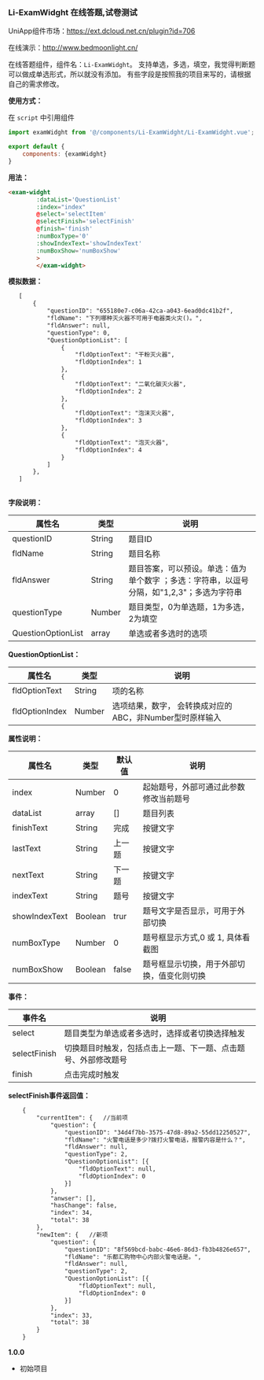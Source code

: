 ### Li-ExamWidght 在线答题,试卷测试

UniApp组件市场：https://ext.dcloud.net.cn/plugin?id=706

在线演示：http://www.bedmoonlight.cn/

在线答题组件，组件名：``Li-ExamWidght``。
支持单选，多选，填空，我觉得判断题可以做成单选形式，所以就没有添加。
有些字段是按照我的项目来写的，请根据自己的需求修改。

**使用方式：**

在 ``script`` 中引用组件 

```javascript
import examWidght from '@/components/Li-ExamWidght/Li-ExamWidght.vue';

export default {
    components: {examWidght}
}

```


**用法：**

```html
<exam-widght 
		:dataList='QuestionList' 
		:index="index" 
		@select='selectItem' 
		@selectFinish='selectFinish' 
		@finish='finish'
		:numBoxType='0'
		:showIndexText='showIndexText'
		:numBoxShow='numBoxShow'
		>
		</exam-widght>
```
 
 **模拟数据：**
 
 ```html
	[
        {
            "questionID": "655180e7-c06a-42ca-a043-6ead0dc41b2f",
            "fldName": "下列哪种灭火器不可用于电器类火灾()。",
            "fldAnswer": null,
            "questionType": 0,
            "QuestionOptionList": [
                {
                    "fldOptionText": "干粉灭火器",
                    "fldOptionIndex": 1
                },
                {
                    "fldOptionText": "二氧化碳灭火器",
                    "fldOptionIndex": 2
                },
                {
                    "fldOptionText": "泡沫灭火器",
                    "fldOptionIndex": 3
                },
                {
                    "fldOptionText": "泡灭火器",
                    "fldOptionIndex": 4
                }
            ]
        },
	]
	
 ```
 
**字段说明：**

|属性名		|类型			|说明																		|
|---		|----			|---																		|
|questionID	|String			|题目ID									|
|fldName	|String			|题目名称																	|
|fldAnswer	|String			|题目答案，可以预设。单选：值为单个数字	；多选：字符串，以逗号分隔，如"1,2,3"；多选为字符串									|
|questionType	|Number			|题目类型，0为单选题，1为多选，2为填空																	|
|QuestionOptionList	|array			|单选或者多选时的选项										|
 
 **QuestionOptionList：**
 
 |属性名		|类型			|说明																		|
 |---		|----			|---																		|
 |fldOptionText	|String			|项的名称								|
 |fldOptionIndex	|Number			|选项结果，数字，	会转换成对应的ABC，非Number型时原样输入				|
   
 
**属性说明：**

|属性名		|类型		|默认值	|说明																		|
|---		|----		|---	|---																		|
|index		|Number		|0		|起始题号，外部可通过此参数修改当前题号										|
|dataList	|array		|[]		|题目列表																	|
|finishText	|String		|完成		|按键文字										|
|lastText	|String		|上一题		|按键文字																	|
|nextText	|String		|下一题		|按键文字										|
|indexText	|String		|题号		|按键文字																	|
|showIndexText	|Boolean		|trur		|题号文字是否显示，可用于外部切换												|
|numBoxType	|Number		|0			|题号框显示方式,0 或 1, 具体看截图									|
|numBoxShow	|Boolean	|false		|题号框显示切换，用于外部切换，值变化则切换									|


**事件：**

|事件名				|说明																		|
|---				|---																		|
|select				|题目类型为单选或者多选时，选择或者切换选择触发																	|
|selectFinish		|切换题目时触发，包括点击上一题、下一题、点击题号、外部修改题号																	|
|finish				|点击完成时触发																	|

**selectFinish事件返回值：**
```html
	{
		"currentItem": {   //当前项
			"question": {
				"questionID": "34d4f7bb-3575-47d8-89a2-55dd12250527",
				"fldName": "火警电话是多少?拨打火警电话，报警内容是什么？",
				"fldAnswer": null,
				"questionType": 2,
				"QuestionOptionList": [{
					"fldOptionText": null,
					"fldOptionIndex": 0
				}]
			},
			"anwser": [],
			"hasChange": false,
			"index": 34, 
			"total": 38
		},
		"newItem": {   //新项
			"question": {
				"questionID": "8f569bcd-babc-46e6-86d3-fb3b4826e657",
				"fldName": "乐都汇购物中心内部火警电话是。",
				"fldAnswer": null,
				"questionType": 2,
				"QuestionOptionList": [{
					"fldOptionText": null,
					"fldOptionIndex": 0
				}]
			},
			"index": 33,
			"total": 38
		}
	}
 ```

**1.0.0**
- 初始项目
